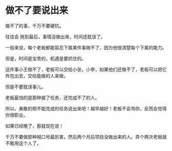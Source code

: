 # 做不了要说出来

做不了的事，千万不要硬抗。

往往会 拖到最后，事情没做出来，时间还耽误了。

一般来说，每个老板都能容忍下属某件事做不了，因为他很清楚每个下属的能力。

但是，时间是宝贵的，机遇是要抓住的。

这件事小王做不了，老板可以交给小张，小李，如果他们还做不了，老板可以把它外包出去，交给能做的人来做。

但是不要耽误事儿。

老板最怕的是那种接了任务，还完成不了的人。

所以，勇敢的把不能完成的任务说出来吧！越早越好！老板不会骂你，反而会觉得你很职业。

如果已经晚了，那就现在说！

千万不要做那种喊口号最厉害，然后两个月后项目没做出来的人。弄个两次老板就不敢用这个人了。

